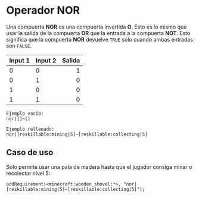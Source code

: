 # Operador NOR

Una compuerta **NOR** es una compuerta invertida **O**. Esto es lo mismo que usar la salida de la compuerta **OR** que la entrada a la compuerta **NOT**. Esto significa que la compuerta **NOR** devuelve `TRUE` sólo cuando ambas entradas son `FALSE`.

| Input 1 | Input 2 | Salida |
| ------- | ------- | ------:|
| 0       | 0       |      1 |
| 0       | 1       |      0 |
| 1       | 0       |      0 |
| 1       | 1       |      0 |

    Ejemplo vacío:
    nor|[]~[]
    
    Ejemplo rellenado:
    nor|[reskillable:mining|5]~[reskillable:collecting|5]
    

## Caso de uso

Solo permite usar una pala de madera hasta que el jugador consiga minar o recolectar nivel 5:

```zenscript
addRequirement(<minecraft:wooden_shovel:*>, "nor|[reskillable:mining|5]~[reskillable:collecting|5]");
```